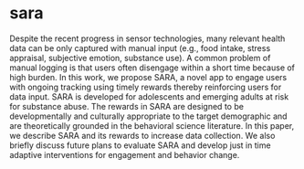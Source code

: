 # sara

Despite the recent progress in sensor technologies, many relevant health data can be only captured with manual input (e.g., food intake, stress appraisal, subjective emotion, substance use). A common problem of manual logging is that users often
disengage within a short time because of high burden. In this work, we propose SARA, a novel app to engage users with ongoing tracking using timely rewards thereby reinforcing users for data input. SARA is
developed for adolescents and emerging adults at risk for substance abuse. The rewards in SARA are designed to be developmentally and culturally appropriate to the target demographic and are
theoretically grounded in the behavioral science literature. In this paper, we describe SARA and its rewards to increase data collection. We also briefly
discuss future plans to evaluate SARA and develop just in time adaptive interventions for engagement and behavior change.
